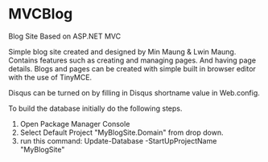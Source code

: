 # MVCBlog
Blog Site Based on ASP.NET MVC

Simple blog site created and designed by Min Maung & Lwin Maung. Contains features such as creating and managing pages. And having page details. Blogs and pages can be created with simple built in browser editor with the use of TinyMCE. 

Disqus can be turned on by filling in Disqus shortname value in Web.config.


To build the database initially do the following steps.
1. Open Package Manager Console
2. Select Default Project "MyBlogSite.Domain" from drop down.
3. run this command: 
Update-Database -StartUpProjectName "MyBlogSite"
